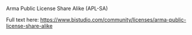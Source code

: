 Arma Public License Share Alike (APL-SA)

Full text here:
https://www.bistudio.com/community/licenses/arma-public-license-share-alike
